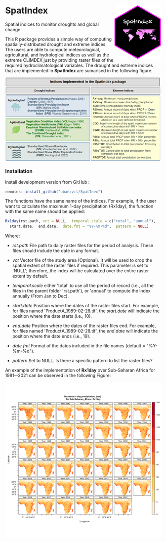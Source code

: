 # SpatIndex <img src="./inst/logos/SpatIndex.png" align="right" width="150" />

Spatial indices to monitor droughts and global change 

This R package provides a simple way of computing spatially-distributed drought and extreme indices. The users are able to compute meteorological, agricultural, and hydrological indices as well as the extreme CLIMDEX just by providing raster files of the required hydroclimatological variables. The drought and extreme indices that are implemented in **SpatIndex** are sumarised in the following figure:

<img src="./inst/logos/Fig_indices.png" align="center" width="1000" />

### Installation

Install development version from GitHub :

```r
remotes::install_github("obaezvil/SpatInex")
```

The functions have the same name of the indices. For example, if the user want to calculate the maximum 1-day precipitation (Rx1day), the function with the same name should be applied:

```r
Rx1day(rst.path, vct = NULL,  temporal.scale = c("total", "annual"),
  start.date,  end.date,  date.fmt = "%Y-%m-%d",  pattern = NULL)
```

Where:

- *rst.path* File path to daily raster files for the period of analysis. These files should include the date in any format.

- *vct* Vector file of the study area (Optional). It will be used to crop the spatial extent of the raster files if required. This parameter is set to 'NULL'; therefore, the index will be calculated over the entire raster extent by default.

- *temporal.scale* either 'total' to use all the period of record (i.e., all the files in the parent folder 'rst.path'), or 'annual' to compute the index annually (From Jan to Dec).

- *start.date* Position where the dates of the raster files start. For example, for files named 'ProductA_1989-02-28.tif', the *start.date* will indicate the position where the date starts (i.e., 10).

- *end.date* Position where the dates of the raster files end. For example, for files named 'ProductA_1989-02-28.tif', the *end.date* will indicate the position where the date ends (i.e., 19).

- *date.fmt* Format of the dates included in the file names (default = "%Y-%m-%d").

- *pattern* Set to NULL. Is there a specific pattern to list the raster files?

An example of the implementation of **Rx1day** over Sub-Saharan Africa for 1981--2021 can be observed in the following Figure:

<img src="./inst/logos/Sub-Saharan_Africa_Rx1day.png" align="center" width="900" />
